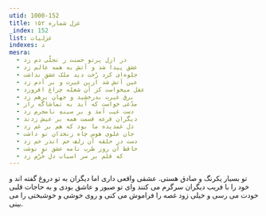 ```yaml
---
utid: 1000-152
title: غزل شماره ۱۵۲
_index: 152
list: غزلیات
indexes: د
mesra:
  - در ازل پرتو حسنت ز تجلّی دم زد
  - عشق پیدا شد و آتش به همه عالم زد
  - جلوه‌ای کرد رُخت دید ملک عشق نداشت
  - عین آتش شد ازین غیرت و بر آدم زد
  - عقل میخواست کز آن شعله چراغ افروزد
  - برق غیرت بدرخشید و جهان برهم زد
  - مدّعی خواست که آید به تماشاگه راز
  - دست غیب آمد و بر سینهِ نامحرم زد
  - دیگران قرعه قسمت همه بر عیش زدند
  - دل غمدیده ما بود که هم بر غم زد
  - جان علوی هوس چاه زنخدان تو داشت
  - دست در حلقه آن زلف خم اندر خم زد
  - حافظ آن روز طرب نامه عشق تو نوشت
  - که قلم بر سر اسباب دل خُرّم زد
---
```

تو بسیار یکرنگ و صادق هستی. عشقی واقعی داری اما دیگران به تو دروغ گفته اند و خود را با فریب دیگران سرگرم می کنند وای تو صبور و عاشق بودی و به حاجات قلبی خودت می رسی و خیلی زود غصه را فراموش می کنی و روی خوشی و خوشبختی را می بینی.
